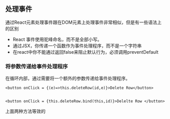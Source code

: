 ## 处理事件

通过React元素处理事件跟在DOM元素上处理事件非常相似，但是有一些语法上的区别

* React 事件使用驼峰命名，而不是全部小写。
* 通过JSX，你传递一个函数作为事件处理程序，而不是一个字符串
* 在react中你不能通过返回false来阻止默认行为，必须调用preventDefault

### 将参数传递给事件处理程序

在循环内部，通过需要将一个额外的参数传递给事件处理程序。

```
<button onClick = {(e)=>this.deleteRow(id,e)}>Delete Row</button>


<button onClick = {this.deleteRow.bind(this,id)}>Delelte Row </button>

```

上面两种方法等效的

